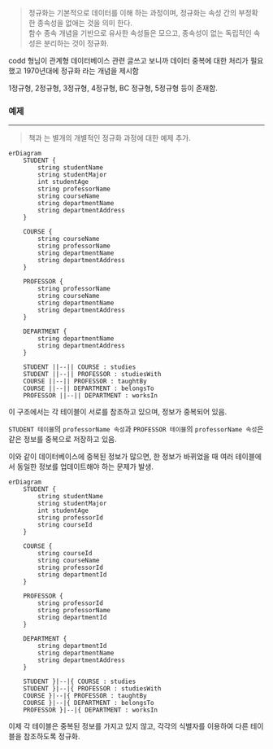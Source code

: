 
>정규화는 기본적으로 데이터를 이해 하는 과정이며, 정규화는 속성 간의 부정확한 종속성을 없애는 것을 의미 한다. \
> 함수 종속 개념을 기반으로 유사한 속성들은 모으고, 종속성이 없는 독립적인 속성은 분리하는 것이 정규화.

codd 형님이 관계형 데이터베이스 관련 글쓰고 보니까 데이터 중복에 대한 처리가 필요했고 1970년대에 정규화 라는 개념을 제시함

1정규형, 2정규형, 3정규형, 4정규형, BC 정규형, 5정규형 등이 존재함.

### 예제
---

> 책과 는 별개의 개별적인 정규화 과정에 대한 예제 추가.

```mermaid
erDiagram
    STUDENT {
        string studentName
        string studentMajor
        int studentAge
        string professorName
        string courseName
        string departmentName
        string departmentAddress
    }

    COURSE {
        string courseName
        string professorName
        string departmentName
        string departmentAddress
    }

    PROFESSOR {
        string professorName
        string courseName
        string departmentName
        string departmentAddress
    }

    DEPARTMENT {
        string departmentName
        string departmentAddress
    }
    
    STUDENT ||--|| COURSE : studies
    STUDENT ||--|| PROFESSOR : studiesWith
    COURSE ||--|| PROFESSOR : taughtBy
    COURSE ||--|| DEPARTMENT : belongsTo
    PROFESSOR ||--|| DEPARTMENT : worksIn

```

이 구조에서는 각 테이블이 서로를 참조하고 있으며, 정보가 중복되어 있음.

`STUDENT 테이블`의 `professorName 속성`과 `PROFESSOR 테이블`의 `professorName 속성`은 같은 정보를 중복으로 저장하고 있음.

이와 같이 데이터베이스에 중복된 정보가 많으면, 한 정보가 바뀌었을 때 여러 테이블에서 동일한 정보를 업데이트해야 하는 문제가 발생.


```mermaid
erDiagram
    STUDENT {
        string studentName
        string studentMajor
        int studentAge
        string professorId
        string courseId
    }

    COURSE {
        string courseId
        string courseName
        string professorId
        string departmentId
    }

    PROFESSOR {
        string professorId
        string professorName
        string departmentId
    }

    DEPARTMENT {
        string departmentId
        string departmentName
        string departmentAddress
    }

    STUDENT }|--|{ COURSE : studies
    STUDENT }|--|{ PROFESSOR : studiesWith
    COURSE }|--|{ PROFESSOR : taughtBy
    COURSE }|--|{ DEPARTMENT : belongsTo
    PROFESSOR }|--|{ DEPARTMENT : worksIn

```

이제 각 테이블은 중복된 정보를 가지고 있지 않고, 각각의 식별자를 이용하여 다른 테이블을 참조하도록 정규화.